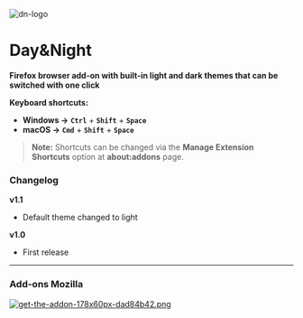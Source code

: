 ![dn-logo](https://i.postimg.cc/bvCGxcb0/dn-logo.png)

# Day&Night

**Firefox browser add-on with built-in light and dark themes that can be switched with one click**

**Keyboard shortcuts:**

- **Windows →** **`Ctrl`** + **`Shift`** + **`Space`**
- **macOS →** **`Cmd`** + **`Shift`** + **`Space`**

> **Note:** Shortcuts can be changed via the **Manage Extension Shortcuts** option at **about:addons** page.

### Changelog

**v1.1**

  - Default theme changed to light

**v1.0**

  - First release

---

### Add-ons Mozilla

[![get-the-addon-178x60px-dad84b42.png](https://i.postimg.cc/Y0RF4GpR/get-the-addon-178x60px-dad84b42.png)](https://addons.mozilla.org/en-US/firefox/addon/dayandnight/)

